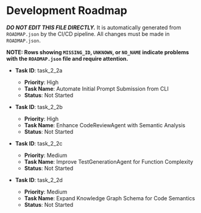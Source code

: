 # Development Roadmap

***DO NOT EDIT THIS FILE DIRECTLY.*** It is automatically generated from `ROADMAP.json` by the CI/CD pipeline. All changes must be made in `ROADMAP.json`.

**NOTE: Rows showing `MISSING_ID`, `UNKNOWN`, or `NO_NAME` indicate problems with the `ROADMAP.json` file and require attention.**

*   **Task ID**: task_2_2a
    *   **Priority**: High
    *   **Task Name**: Automate Initial Prompt Submission from CLI
    *   **Status**: Not Started

*   **Task ID**: task_2_2b
    *   **Priority**: High
    *   **Task Name**: Enhance CodeReviewAgent with Semantic Analysis
    *   **Status**: Not Started

*   **Task ID**: task_2_2c
    *   **Priority**: Medium
    *   **Task Name**: Improve TestGenerationAgent for Function Complexity
    *   **Status**: Not Started

*   **Task ID**: task_2_2d
    *   **Priority**: Medium
    *   **Task Name**: Expand Knowledge Graph Schema for Code Semantics
    *   **Status**: Not Started

